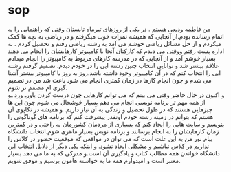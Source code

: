 # sop
من فاطمه ودیعی هستم .
در یکی از روزهای تیرماه تابستان وقتی که راهنمایی را به اتمام رسانده بودم.از آنجایی که همیشه نمرات خوب میگرفتم و در ریاضی به بچه ها کمک میکردم و از حل مسائل ریاضی خوشم می آمد به رشته ریاضی رفتم و تحصیل کردم . به اداره پست رفتم ووقتی می دیدم که کارکنان آنجا 
با کامپیوتر کارهایشان را انجام می دهند 
بسیار خوشم آمد و از آنجایی که در مدرسه کارهای مربوط به کامپیوتر را انجام میدادم علاقم بیشتر شد و توانایی انتخاب چنین رشته ایی را در خودم دیدم.
تصمیم گرفتم رشته ایی را انتخاب کنم که در آن کامپیوتر وجود داشته باشد.روز به روز با کامپیوتر بیشتر آشنا می شدم و چون انجام کارها در زمان کمتری انجام می شود باعث شد من در تصمیم گیری ام مصمم تر شوم.                            
و اکنون در حال حاضر وقتی می بینم که می توانم کارهایی چون درست کردن پاورـ  ورد ـو از همه مهم تر برنامه نویسی انجام می دهم بسیار خوشحال می شوم چون این ها چیزهایی هستند که در طول تحصیل و زندگی به آن نیاز داریم.
و همیشه در تکاپوی آن هستم که بتوانم در زمینه رشته خودم اونقدر پیشرفت کنم که برنامه های گوناگونی را بنویسم و سایت هایی را ایجاد کنم که بسیاری از مردمان کشورمان به راحتی و در کمترین زمان کارهایشان را به انجام برسانند و برنامه نویس بسیار ماهری شوم.انتخاب دانشگاه پیام نور من به این علت است که می توان در مواقعی که موقعیت حضور در کلاس را نداریم در کلاس نباشیم و مشکلی ایجاد نشود. و اینکه یکی دیگر از دلایل انتخاب این دانشگاه خواندن همه مطالب کتاب و یادگیری آن است.و مدرکی که به ما می دهد بسیار معتبر است و امیدوارم همه ما به خواسته هامون برسیم و موفق شویم.
